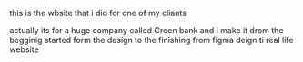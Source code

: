this is the wbsite that i did for one of my cliants 

actually its for a huge company called Green bank 
and i make it drom the begginig started form the design to the finishing 
from figma deign ti real life website
